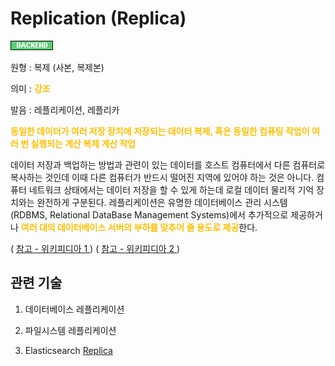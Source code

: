 # Replication (Replica)
![Backend](../2TAT1C/Label_Backend.png)

원형 : 복제 (사본, 복제본)

의미  : <span style="color:#FFBF00; font-weight:bold;">강조</span>

발음 : 레플리케이션, 레플리카

<span style="color:#FFBF00; font-weight:bold;">동일한 데이터가 여러 저장 장치에 저장되는 데이터 복제, 혹은 동일한 컴퓨팅 작업이 여러 번 실행되는 계산 복제 계산 작업</span>

데이터 저장과 백업하는 방법과 관련이 있는 데이터를 호스트 컴퓨터에서 다른 컴퓨터로 복사하는 것인데 이때 다른 컴퓨터가 반드시 떨어진 지역에 있어야 하는 것은 아니다. 컴퓨터 네트워크 상태에서는 데이터 저장을 할 수 있게 하는데 로컬 데이터 물리적 기억 장치와는 완전하게 구분된다. 레플리케이션은 유명한 데이터베이스 관리 시스템 (RDBMS, Relational DataBase Management Systems)에서 추가적으로 제공하거나 <span style="color:#FFBF00; font-weight:bold;">여러 대의 데이터베이스 서버의 부하를 맞추어 줄 용도로 제공</span>한다.

( [ 참고 - 위키피디아 1 ](https://ko.wikipedia.org/wiki/%EB%A0%88%ED%94%8C%EB%A6%AC%EC%BC%80%EC%9D%B4%EC%85%98))
( [ 참고 - 위키피디아 2 ](https://en.wikipedia.org/wiki/Replication_(computing)))

## 관련 기술
1. 데이터베이스 레플리케이션

2. 파일시스템 레플리케이션

3. Elasticsearch [Replica](https://jiseok-woo.tistory.com/8)

